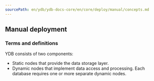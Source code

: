 ```yaml
---
sourcePath: en/ydb/ydb-docs-core/en/core/deploy/manual/concepts.md
---
```

## Manual deployment

### Terms and definitions

YDB consists of two components:

* Static nodes that provide the data storage layer.
* Dynamic nodes that implement data access and processing. Each database requires one or more separate dynamic nodes.

